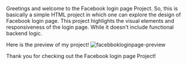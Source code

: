 Greetings and welcome to the Facebook login page Project.
So, this is basically a simple HTML project in which one can explore the design of Facebook login page.
This project highlights the visual elements and responsiveness of the login page. While it doesn't include functional backend logic.

Here is the preview of my project!
![facebbokloginpage-preview](https://github.com/gnanachandrik/facebookproject/assets/154501301/7325cb63-9420-4273-b377-59e86982e7ad)

Thank you for checking out the Facebook login page Project!
